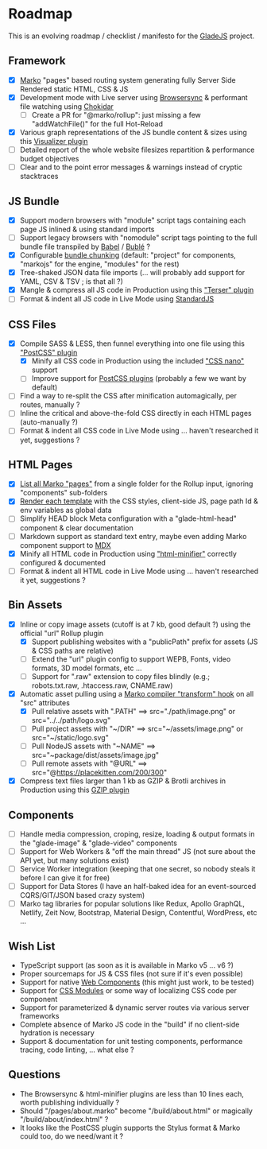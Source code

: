 # Roadmap

This is an evolving roadmap / checklist / manifesto for the [GladeJS](https://gladejs.com) project.

## Framework
 - [X] [Marko](https://markojs.com) "pages" based routing system generating fully Server Side Rendered static HTML, CSS & JS
 - [X] Development mode with Live server using [Browsersync](https://www.browsersync.io) & performant file watching using [Chokidar](https://github.com/paulmillr/chokidar)
   - [ ] Create a PR for "@marko/rollup": just missing a few "addWatchFile()" for the full Hot-Reload
 - [X] Various graph representations of the JS bundle content & sizes using this [Visualizer plugin](https://github.com/btd/rollup-plugin-visualizer)
 - [ ] Detailed report of the whole website filesizes repartition & performance budget objectives
 - [ ] Clear and to the point error messages & warnings instead of cryptic stacktraces

## JS Bundle
 - [X] Support modern browsers with "module" script tags containing each page JS inlined & using standard imports
 - [ ] Support legacy browsers with "nomodule" script tags pointing to the full bundle file transpiled by [Babel](https://babeljs.io) / [Bublé](https://buble.surge.sh/guide/) ?
 - [X] Configurable [bundle chunking](https://github.com/gladejs/rollup/blob/9d21bc77d3a34a29f02c5a7a654cf4aefadfa529/dist/gladejs-rollup.js#L81) (default: "project" for components, "markojs" for the engine, "modules" for the rest)
 - [X] Tree-shaked JSON data file imports (... will probably add support for YAML, CSV & TSV ; is that all ?)
 - [X] Mangle & compress all JS code in Production using this ["Terser" plugin](https://github.com/TrySound/rollup-plugin-terser)
 - [ ] Format & indent all JS code in Live Mode using [StandardJS](https://standardjs.com)

## CSS Files
 - [X] Compile SASS & LESS, then funnel everything into one file using this ["PostCSS" plugin](https://github.com/egoist/rollup-plugin-postcss)
   - [X] Minify all CSS code in Production using the included ["CSS nano"](https://cssnano.co) support
   - [ ] Improve support for [PostCSS plugins](https://www.postcss.parts) (probably a few we want by default)
 - [ ] Find a way to re-split the CSS after minification automagically, per routes, manually ?
 - [ ] Inline the critical and above-the-fold CSS directly in each HTML pages (auto-manually ?)
 - [ ] Format & indent all CSS code in Live Mode using ... haven't researched it yet, suggestions ?

## HTML Pages
 - [X] [List all Marko "pages"](https://github.com/gladejs/rollup/blob/9d21bc77d3a34a29f02c5a7a654cf4aefadfa529/dist/gladejs-rollup.js#L66) from a single folder for the Rollup input, ignoring "components" sub-folders
 - [X] [Render each template](https://github.com/gladejs/rollup/blob/9d21bc77d3a34a29f02c5a7a654cf4aefadfa529/dist/gladejs-rollup.js#L38) with the CSS styles, client-side JS, page path Id & env variables as global data
 - [ ] Simplify HEAD block Meta configuration with a "glade-html-head" component & clear documentation
 - [ ] Markdown support as standard text entry, maybe even adding Marko component support to [MDX](https://mdxjs.com)
 - [X] Minify all HTML code in Production using ["html-minifier"](https://github.com/kangax/html-minifier) correctly configured & documented
 - [ ] Format & indent all HTML code in Live Mode using ... haven't researched it yet, suggestions ?

## Bin Assets
 - [X] Inline or copy image assets (cutoff is at 7 kb, good default ?) using the official "url" Rollup plugin
   - [X] Support publishing websites with a "publicPath" prefix for assets (JS & CSS paths are relative)
   - [ ] Extend the "url" plugin config to support WEPB, Fonts, video formats, 3D model formats, etc ...
   - [ ] Support for ".raw" extension to copy files blindly (e.g.; robots.txt.raw, .htaccess.raw, CNAME.raw)
 - [X] Automatic asset pulling using a [Marko compiler "transform" hook](https://github.com/gladejs/rollup/blob/9d21bc77d3a34a29f02c5a7a654cf4aefadfa529/tags/asset-transformer.js#L6) on all "src" attributes
   - [X] Pull relative assets with ".PATH" ==> src="./path/image.png" or src="../../path/logo.svg"
   - [ ] Pull project assets with "\~/DIR" ==> src="\~/assets/image.png" or src="\~/static/logo.svg"
   - [ ] Pull NodeJS assets with "~NAME" ==> src="~package/dist/assets/image.jpg"
   - [ ] Pull remote assets with "@URL" ==> src="@https://placekitten.com/200/300"
 - [X] Compress text files larger than 1 kb as GZIP & Brotli archives in Production using this [GZIP plugin](https://github.com/kryops/rollup-plugin-gzip)

## Components
 - [ ] Handle media compression, croping, resize, loading & output formats in the "glade-image" & "glade-video" components
 - [ ] Support for Web Workers & "off the main thread" JS (not sure about the API yet, but many solutions exist)
 - [ ] Service Worker integration (keeping that one secret, so nobody steals it before I can give it for free)
 - [ ] Support for Data Stores (I have an half-baked idea for an event-sourced CQRS/GIT/JSON based crazy system)
 - [ ] Marko tag libraries for popular solutions like Redux, Apollo GraphQL, Netlify, Zeit Now, Bootstrap, Material Design, Contentful, WordPress, etc ...

## Wish List
 - TypeScript support (as soon as it is available in Marko v5 ... v6 ?)
 - Proper sourcemaps for JS & CSS files (not sure if it's even possible)
 - Support for native [Web Components](https://www.webcomponents.org) (this might just work, to be tested)
 - Support for [CSS Modules](https://github.com/css-modules/css-modules) or some way of localizing CSS code per component
 - Support for parameterized & dynamic server routes via various server frameworks
 - Complete absence of Marko JS code in the "build" if no client-side hydration is necessary
 - Support & documentation for unit testing components, performance tracing, code linting, ... what else ?

## Questions
 - The Browsersync & html-minifier plugins are less than 10 lines each, worth publishing individually ?
 - Should "/pages/about.marko" become "/build/about.html" or magically "/build/about/index.html" ?
 - It looks like the PostCSS plugin supports the Stylus format & Marko could too, do we need/want it ?
